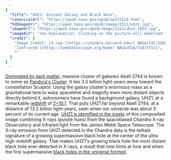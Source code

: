 ```yaml
---
{
  "title": "UHZ1: Distant Galaxy and Black Hole",
  "canonicalUrl": "https://apod.nasa.gov/apod/ap231110.html",
  "hdImageUrl": "https://apod.nasa.gov/apod/image/2311/uhz1.jpg",
  "imageUrl": "https://apod.nasa.gov/apod/image/2311/uhz1_1024.jpg",
  "imageAlt": "See Explanation. Clicking on the picture will download the highest resolution version available.",
  "credit": [
    "Image Credit: [X-ray:](https://chandra.harvard.edu/) NASA/CXC/SAO/Ákos Bogdán",
    "[Infrared:](https://webbtelescope.org/home) NASA/ESA/CSA/STScI",
    ""
  ]
}
---
```


[Dominated by dark matter](https://apod.nasa.gov/apod/ap230609.html), massive cluster of galaxies Abell 2744 is known to some as [Pandora's Cluster](https://webbtelescope.org/contents/news-releases/2023/news-2023-107). It lies 3.5 billion light-years away toward the constellation Sculptor. Using the galaxy cluster's enormous mass as a gravitational lens to warp spacetime and magnify even more distant objects directly behind it, astronomers have found a background galaxy, UHZ1, at a remarkable [redshift](https://apod.nasa.gov/apod/ap130408.html) of [Z=10.1](https://arxiv.org/abs/2308.02750). That puts UHZ1 far beyond Abell 2744, at a distance of 13.2 billion light-years, seen when our universe was about 3 percent of its current age. [UHZ1 is identified in the insets](https://chandra.si.edu/photo/2023/uhz1/) of this composited image combining X-rays (purple hues) from the spacebased Chandra X-ray Observatory and infrared light from the James Webb Space Telescope. The X-ray emission from UHZ1 detected in the Chandra data is the telltale signature of a growing supermassive black hole at the center of the ultra high redshift galaxy. That makes UHZ1's growing black hole the most distant black hole ever detected in X-rays, a result that now hints at how and when the first supermassive [black holes in the universe formed](https://arxiv.org/abs/2305.15458).
